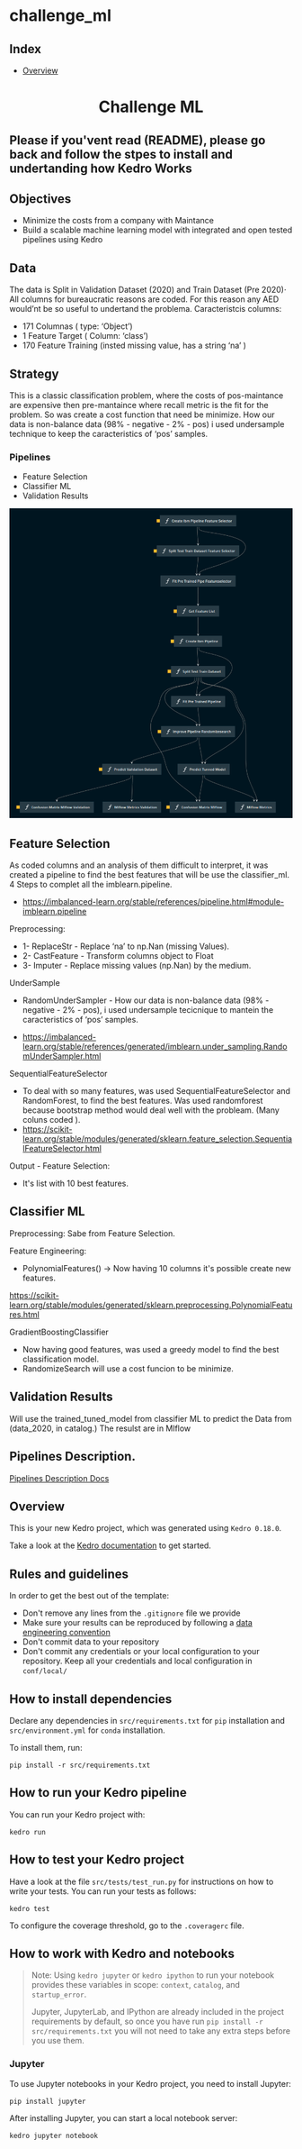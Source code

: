 # challenge_ml

## Index 
* [Overview](#overview)

<h1 align="center">Challenge ML</h1>

## Please if you'vent read  (README), please go back and follow the stpes to install and undertanding how Kedro Works

## Objectives


* Minimize the costs from a company with Maintance
* Build a scalable machine learning model with integrated and open tested pipelines using Kedro




## Data
 
The data is Split in Validation Dataset (2020) and Train Dataset (Pre 2020)·
All columns for bureaucratic reasons are coded.  For this reason any AED would’nt be so useful to  undertand the  problema.
Caracteristcis columns:

* 171 Columnas ( type: ‘Object’)
* 1 Feature Target ( Column: ‘class’)
*  170 Feature Training (insted missing value, has a string ‘na’ )



## Strategy 
This is a classic classification  problem, where the costs of pos-maintance are expensive then pre-mantaince where recall metric is the fit for the problem. So was create a cost function that need be minimize.
How our data is non-balance data (98% - negative - 2% - pos) i used undersample technique to keep the caracteristics of ‘pos’ samples.



### Pipelines


* Feature Selection
* Classifier ML
* Validation Results



<img src="docs/images/kedroviz.png" > 
 
## Feature Selection

As coded columns and an analysis of them difficult to interpret, it was created a pipeline to find the best features that will be use the classifier_ml.
4 Steps to complet all the  imblearn.pipeline.

* https://imbalanced-learn.org/stable/references/pipeline.html#module-imblearn.pipeline

Preprocessing:
*    1- ReplaceStr - Replace ‘na’ to np.Nan (missing Values).  
*    2- CastFeature - Transform columns object to Float
*    3- Imputer - Replace missing values (np.Nan) by the medium.

UnderSample
* RandomUnderSampler -  How our data is non-balance data (98% - negative - 2% - pos), i used undersample tecicnique to mantein the caracteristics of ‘pos’ samples.

* https://imbalanced-learn.org/stable/references/generated/imblearn.under_sampling.RandomUnderSampler.html


SequentialFeatureSelector
* To deal with so many features, was used SequentialFeatureSelector and RandomForest, to find the best features. Was used randomforest because bootstrap method would deal well with the probleam. (Many coluns coded ). 
*  https://scikit-learn.org/stable/modules/generated/sklearn.feature_selection.SequentialFeatureSelector.html

Output - Feature Selection:

* It's list with 10 best features. 

## Classifier ML

Preprocessing: Sabe from Feature Selection.

Feature Engineering:
* PolynomialFeatures() -> Now having 10 columns it's possible create new features. 

https://scikit-learn.org/stable/modules/generated/sklearn.preprocessing.PolynomialFeatures.html

GradientBoostingClassifier
* Now having good features, was used a greedy model to find the best classification model.
* RandomizeSearch will use a cost funcion to be minimize.


## Validation Results
Will use the trained_tuned_model from classifier ML to predict the Data from (data_2020, in catalog.)
The resulst are in Mlflow

## Pipelines Description.
[Pipelines Description Docs](src/challenge_ml/README.md)

## Overview

This is your new Kedro project, which was generated using `Kedro 0.18.0`.

Take a look at the [Kedro documentation](https://kedro.readthedocs.io) to get started.

## Rules and guidelines

In order to get the best out of the template:

* Don't remove any lines from the `.gitignore` file we provide
* Make sure your results can be reproduced by following a [data engineering convention](https://kedro.readthedocs.io/en/stable/faq/faq.html#what-is-data-engineering-convention)
* Don't commit data to your repository
* Don't commit any credentials or your local configuration to your repository. Keep all your credentials and local configuration in `conf/local/`

## How to install dependencies

Declare any dependencies in `src/requirements.txt` for `pip` installation and `src/environment.yml` for `conda` installation.

To install them, run:

```
pip install -r src/requirements.txt
```

## How to run your Kedro pipeline

You can run your Kedro project with:

```
kedro run
```

## How to test your Kedro project

Have a look at the file `src/tests/test_run.py` for instructions on how to write your tests. You can run your tests as follows:

```
kedro test
```

To configure the coverage threshold, go to the `.coveragerc` file.

## How to work with Kedro and notebooks

> Note: Using `kedro jupyter` or `kedro ipython` to run your notebook provides these variables in scope: `context`, `catalog`, and `startup_error`.
>
> Jupyter, JupyterLab, and IPython are already included in the project requirements by default, so once you have run `pip install -r src/requirements.txt` you will not need to take any extra steps before you use them.

### Jupyter
To use Jupyter notebooks in your Kedro project, you need to install Jupyter:

```
pip install jupyter
```

After installing Jupyter, you can start a local notebook server:

```
kedro jupyter notebook
```


